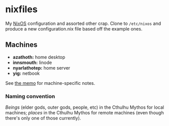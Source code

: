 nixfiles
========

My [NixOS][] configuration and assorted other crap. Clone to `/etc/nixos` and produce a new
configuration.nix file based off the example ones.

[NixOS]: https://nixos.org


Machines
--------

- **azathoth:**     home desktop
- **innsmouth:**    linode
- **nyarlathotep:** home server
- **yig:**          netbook

See [the memo](https://memo.barrucadu.co.uk/machines.html) for machine-specific notes.

### Naming convention

*Beings* (elder gods, outer gods, people, etc) in the Cthulhu Mythos for local machines; *places* in
the Cthulhu Mythos for remote machines (even though there's only one of those currently).
